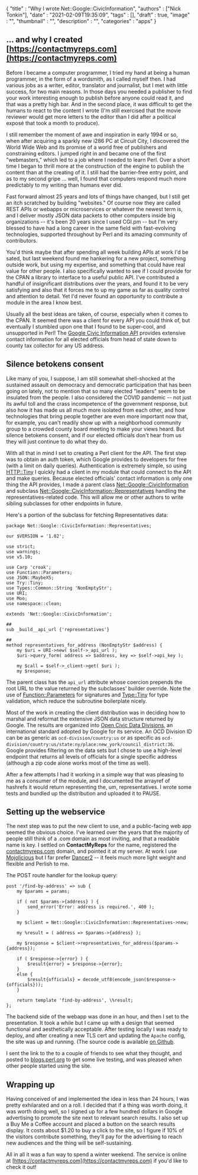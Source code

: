
  {
    "title"       : "Why I wrote Net::Google::CivicInformation",
    "authors"     : ["Nick Tonkin"],
    "date"        : "2021-02-09T19:35:09",
    "tags"        : [],
    "draft"       : true,
    "image"       : "",
    "thumbnail"   : "",
    "description" : "",
    "categories"  : "apps"
  }

## ... and why I created [https://contactmyreps.com](https://contactmyreps.com)

Before I became a computer programmer, I tried my hand at being a human programmer, in the form of a wordsmith, as I called myself then. I had various jobs as a writer, editor, translator and journalist, but I met with little success, for two main reasons. In those days you needed a publisher to find your work interesting enough to publish before anyone could read it, and that was a pretty high bar. And in the second place, it was difficult to get the humans to react to the content I wrote (I'm still exercised that the movie reviewer would get more letters to the editor than I did after a political exposé that took a month to produce).

I still remember the moment of awe and inspiration in early 1994 or so, when after acquiring a sparkly new i286 PC at Circuit City, I discovered the World Wide Web and its promise of a world free of publishers and constraining editors. I jumped right in and became one of the first "webmasters," which led to a job where I needed to learn Perl. Over a short time I began to thrill more at the construction of the engine to publish the content than at the creating of it. I still had the barrier-free entry point, and as to my second gripe ... well, I found that computers respond much more predictably to my writing than humans ever did.

Fast forward almost 25 years and lots of things have changed, but I still get an itch scratched by building "websites." Of course now they are called REST APIs or webapps or microservices or whatever the newest term is, and I deliver mostly JSON data packets to other computers inside big organizations -- it's been 20 years since I used CGI.pm -- but I'm very blessed to have had a long career in the same field with fast-evolving technologies, supported throughout by Perl and its amazing community of contributors.

You'd think maybe that after spending all week building APIs at work I'd be sated, but last weekend found me hankering for a new project, something outside work, but using my expertise, and something that could have real value for other people. I also specifically wanted to see if I could provide for the CPAN a library to interface to a useful public API. I've contributed a handful of insignificant distributions over the years, and found it to be very satisfying and also that it forces me to up my game as far as quality control and attention to detail. Yet I'd never found an opportunity to contribute a module in the area I know best.

Usually all the best ideas are taken, of course, especially when it comes to the CPAN. It seemed there was a client for every API you could think of, but eventually I stumbled upon one that I found to be super-cool, and unsupported in Perl! The [Google Civic Information API](https://developers.google.com/civic-information) provides extensive contact information for all elected officials from head of state down to county tax collector for any US address.

## Silence betokens consent

Like many of you, I suppose, I am still somewhat shell-shocked at the sustained assault on democracy and democratic participation that has been going on lately, not to mention that so many elected "leaders" seem to be insulated from the people. I also considered the COVID pandemic -- not just its awful toll and the crass incompetence of the government response, but also how it has made us all much more isolated from each other, and how technologies that bring people together are even more important now that, for example, you can't readily show up with a neighborhood community group to a crowded county board meeting to make your views heard. But silence betokens consent, and if our elected officials don't hear from us they will just continue to do what they do.

With all that in mind I set to creating a Perl client for the API. The first step was to obtain an auth token, which Google provides to developers for free (with a limit on daily queries). Authentication is extremely simple, so using [HTTP::Tiny](https://metacpan.org/pod/HTTP::Tiny) I quickly had a client in my module that could connect to the API and make queries. Because elected officials' contact information is only one thing the API provides, I made a parent class [Net::Google::CivicInformation](https://metacpan.org/pod/Net::Google::CivicInformation) and subclass [Net::Google::CivicInformation::Representatives](https://metacpan.org/pod/Net::Google::CivicInformation::Representatives) handling the representatives-related code. This will allow me or other authors to write sibling subclasses for other endpoints in future.

Here's a portion of the subclass for fetching Representatives data:
```
package Net::Google::CivicInformation::Representatives;

our $VERSION = '1.02';

use strict;
use warnings;
use v5.10;

use Carp 'croak';
use Function::Parameters;
use JSON::MaybeXS;
use Try::Tiny;
use Types::Common::String 'NonEmptyStr';
use URI;
use Moo;
use namespace::clean;

extends 'Net::Google::CivicInformation';

##
sub _build__api_url {'representatives'}

##
method representatives_for_address (NonEmptyStr $address) {
    my $uri = URI->new( $self->_api_url );
    $uri->query_form( address => $address, key => $self->api_key );

    my $call = $self->_client->get( $uri );
    my $response;

```

The parent class has the `api_url` attribute whose coercion prepends the root URL to the value returned by the subclasses' builder override. Note the use of [Function::Parameters](https://metacpan.org/pod/Function::Parameters) for signatures and [Type::Tiny](https://metacpan.org/pod/Type::Tiny) for type validation, which reduce the subroutine boilerplate nicely.

Most of the work in creating the client distribution was in deciding how to marshal and reformat the extensive JSON data structure returned by Google. The results are organized into [Open Civic Data Divisions](http://docs.opencivicdata.org/en/latest/proposals/0002.html), an international standard adopted by Google for its service. An OCD Division ID can be as generic as `ocd-division/country:us` or as specific as `ocd-division/country:us/state:ny/place:new_york/council_district:36`. Google provides filtering on the data sets but I chose to use a high-level endpoint that returns all levels of officials for a single specific address (although a zip code alone works most of the time as well).

After a few attempts I had it working in a simple way that was pleasing to me as a consumer of the module, and I documented the arrayref of hashrefs it would return representing the, um, representatives. I wrote some tests and bundled up the distribution and uploaded it to PAUSE.

## Setting up the webservice

The next step was to put the new client to use, and a public-facing web app seemed the obvious choice. I've learned over the years that the majority of people still think of a .com domain as most inviting, and that a readable name is key. I settled on **ContactMyReps** for the name, registered the [contactmyreps.com](https://contactmyreps.com) domain, and pointed it at my server. At work I use [Mojolicious](https://metacpan.org/pod/Mojolicious) but I far prefer [Dancer2](https://metacpan.org/pod/Dancer2) -- it feels much more light weight and flexible and Perlish to me.

The POST route handler for the lookup query:
```
post '/find-by-address' => sub {
    my $params = params;

    if ( not $params->{address} ) {
        send_error('Error: address is required.', 400 );
    }

    my $client = Net::Google::CivicInformation::Representatives->new;

    my %result = ( address => $params->{address} );

    my $response = $client->representatives_for_address($params->{address});

    if ( $response->{error} ) {
        $result{error} = $response->{error};
    }
    else {
        $result{officials} = decode_utf8(encode_json($response->{officials}));
    }

    return template 'find-by-address', \%result;
};
```

The backend side of the webapp was done in an hour, and then I set to the presentation. It took a while but I came up with a design that seemed functional and aesthetically acceptable. After testing locally I was ready to deploy, and after creating a new TLS cert and updating the `Apache` config, the site was up and running. (The source code is available [on Github](https://github.com/1nickt/ContactMyReps).

I sent the link to the to a couple of friends to see what they thought, and posted to [blogs.perl.org](http://blogs.perl.org/users/1nickt/2021/02/who-you-gonna-call-perl-client-and-website-for-google-civic-information-api.html) to get some live testing, and was pleased when other people started using the site.

## Wrapping up

Having conceived of and implemented the idea in less than 24 hours, I was pretty exhilarated and on a roll. I decided that if a thing was worth doing, it was worth doing well, so I signed up for a few hundred dollars in Google advertising to promote the site next to relevant search results. I also set up a Buy Me a Coffee account and placed a button on the search results display. It costs about $1.20 to buy a click to the site, so I figure if 10% of the visitors contribute something, they'll pay for the advertising to reach new audiences and the thing will be self-sustaining.

All in all it was a fun way to spend a winter weekend. The service is online at [https://contactmyreps.com](https://contactmyreps.com) if you'd like to check it out!








